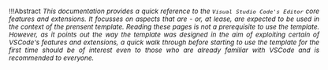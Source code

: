 <!-- markdownlint-disable MD041-->

<div style="min-width: 45em; font-size: normal; margin: 0 10% 5ex 5%;">
<div style="font-size: 95%; text-align: justify;">

!!!Abstract
     <i> This documentation provides a quick reference to the <code>Visual Studio Code's
      Editor</code> core features and extensions. It focusses on aspects that are - or, at lease, are
      expected to be used in the context of the prensent template. Reading these pages is not a
      prerequisite to use the template. However, as it points out the way the template was designed in
      the aim of exploiting certain of VSCode's features and extensions, a quick walk through before
      starting to use the template for the first time should be of interest even to those who are already
      familiar with VSCode and is recommended to everyone.
</div>
</div>
<!-- markdownlint-enable MD041-->

